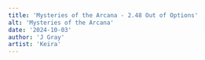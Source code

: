 ```yaml
---
title: 'Mysteries of the Arcana - 2.48 Out of Options'
alt: 'Mysteries of the Arcana'
date: '2024-10-03'
author: 'J Gray'
artist: 'Keira'
---
```

